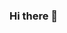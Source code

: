 ### Hi there 👋

<!--
[! [Estatísticas GitHub de Anurag] (https://github-readme-stats.vercel.app/api ? Username = CLEVERSON-RESENDE-ROSA )] (https://github.com/anuraghazra/github-readme-stats)
**CLEVERSON-RESENDE-ROSA/CLEVERSON-RESENDE-ROSA** is a ✨ _special_ ✨ repository because its `README.md` (this file) appears on your GitHub profile.
Here are some ideas to get you started:

- 🔭 I’m currently working on ...
- 🌱 I’m currently learning ...
- 👯 I’m looking to collaborate on ...
- 🤔 I’m looking for help with ...
- 💬 Ask me about ...
- 📫 How to reach me: ...
- 😄 Pronouns: ...
- ⚡ Fun fact: ...
-->
